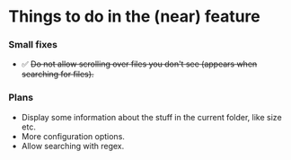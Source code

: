 # Things to do in the (near) feature

### Small fixes

- ✅  ~~Do not allow scrolling over files you don't see (appears when searching for files).~~ 

### Plans

- Display some information about the stuff in the current folder, like size etc.
- More configuration options.
- Allow searching with regex.
